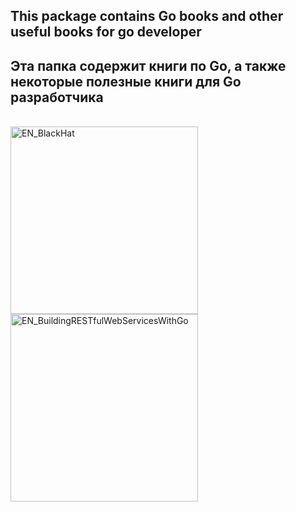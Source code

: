<h2>This package contains Go books and other useful books for go developer</h2>

<h2>Эта папка содержит книги по Go, а также некоторые полезные книги для Go разработчика</h2>

</br>


<a href="https://github.com/gh0st3e/UsefulGo/blob/main/Books/EN_BlackHat.pdf">
  <img src="https://images-na.ssl-images-amazon.com/images/I/91T20f8AJQL._AC_UL600_SR600,600_.jpg" alt="EN_BlackHat" height="300px"/>
</a>
<a href="https://github.com/gh0st3e/UsefulGo/blob/main/Books/EN_BuildingRESTfulWebServicesWithGo.pdf">
  <img src="https://m.media-amazon.com/images/I/41n8Zy3SaPL._AC_SY780_.jpg" alt="EN_BuildingRESTfulWebServicesWithGo" height="300px"/>
</a>
